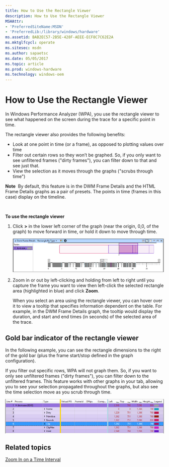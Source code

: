 ```yaml
---
title: How to Use the Rectangle Viewer
description: How to Use the Rectangle Viewer
MSHAttr:
- 'PreferredSiteName:MSDN'
- 'PreferredLib:/library/windows/hardware'
ms.assetid: BAB2EC57-2B5E-428F-AEEE-ECF8C7C62E2A
ms.mktglfcycl: operate
ms.sitesec: msdn
ms.author: sapaetsc
ms.date: 05/05/2017
ms.topic: article
ms.prod: windows-hardware
ms.technology: windows-oem
---
```


# How to Use the Rectangle Viewer


In Windows Performance Analyzer (WPA), you use the rectangle viewer to see what happened on the screen during the trace for a specific point in time.

The rectangle viewer also provides the following benefits:

-   Look at one point in time (or a frame), as opposed to plotting values over time
-   Filter out certain rows so they won’t be graphed. So, if you only want to see unfiltered frames ("dirty frames"), you can filter down to that and see just that.
-   View the selection as it moves through the graphs ("scrubs through time")

**Note**  By default, this feature is in the DWM Frame Details and the HTML Frame Details graphs as a pair of presets. The points in time (frames in this case) display on the timeline.

 

**To use the rectangle viewer**

1.  Click **&gt;** in the lower left corner of the graph (near the origin, 0,0, of the graph) to move forward in time, or hold it down to move through time.

    ![Screenshot of rectangle viewer.](images/rectangle-viewer.png)

2.  Zoom in or out by left-clicking and holding from left to right until you capture the frame you want to view then left-click the selected rectangle area (highlighted in blue) and click **Zoom**.

    When you select an area using the rectangle viewer, you can hover over it to view a tooltip that specifies information dependent on the table. For example, in the DWM Frame Details graph, the tooltip would display the duration, and start and end times (in seconds) of the selected area of the trace.

## Gold bar indicator of the rectangle viewer


In the following example, you can see the rectangle dimensions to the right of the gold bar (plus the frame start/stop defined in the graph configuration).

If you filter out specific rows, WPA will not graph them. So, if you want to only see unfiltered frames ("dirty frames"), you can filter down to the unfiltered frames. This feature works with other graphs in your tab, allowing you to see your selection propagated throughout the graphs, but also see the time selection move as you scrub through time.

![Screenshot of rectangle viewer with gold bar indicator highlighted.](images/rectangle-viewer-gold-indicator.png)

## Related topics


[Zoom In on a Time Interval](zoom-in-on-a-time-interval.md)

 

 








